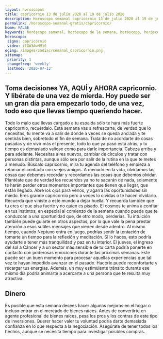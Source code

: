 ```yaml
---
layout: horoscopos
title: capricornio 13 de julio 2020 al 19 de julio 2020 
description: Horóscopo semanal capricornio 13 de julio 2020 al 19 de julio 2020. Toma decisiones YA, AQUÍ y AHORA capricornio. Y libérate de una vez de mierda. Hoy puede ser un gran día para empezarlo todo, de una vez, todo eso que llevas tiempo queriendo hacer.
permalink: /horoscopo-semanal-gratis/capricornio/
home: FALSE
keywords: horóscopo semanal, horóscopo de la semana, horóscopo, horóscopo gratis,horóscopos, horóscopo esperanza gracia, horoscopos capricornio la semana, horóscopos gratis, Tarot, Astrologia, Zodíaco, capricornio, horoscopo gratis, semanal
horoscopo:
 signo: capricornio
 video: iIGW3AwMM10
ogimg: /images/zodiac/semanal_capricornio.png
sitemap:
 priority: 1
 changefreq: 'weekly'
 lastmod: '2020-07-13'
---
```




## Toma decisiones YA, AQUÍ y AHORA capricornio. Y libérate de una vez de mierda. Hoy puede ser un gran día para empezarlo todo, de una vez, todo eso que llevas tiempo queriendo hacer.

Todo lo malo que llevas cargado a tu espalda sólo te hará más fuerte capricornio, recuérdalo. Esta semana vas a refrescarte, de verdad que lo necesitas, tu mente va a salir de donde a veces se queda anclada y te sentirás bien, sobretodo el fin de semana. Trata de no acordarte de cosas pasadas y de vivir más el presente, todo lo que ya pasó está atrás, y tu tiempo es demasiado valioso como para darle importancia. Cabeza arriba y para adelante. Necesitas aires nuevos, cambiar de círculos y tratar con personas distintas, aunque sólo sea por salir de la rutina en la que te metes a menudo. Búscalo capricornio, mira tu agenda del teléfono y empieza a retomar el contacto con viejos amigos. A menudo en la vida, olvidamos las cosas que debemos recordar y recordamos las cosas que debemos olvidar. Plantéate que de verdad los recuerdos ya no te sacarán de nada, solamente te harán perder otros momentos importantes que tienen que llegar, que están llegado. Abre los ojos para verlos, y agarra las oportunidades sin miedo. Eres grande capricornio pero a veces lo olvidas o te hacen olvidarlo. Recuerda que viniste a este mundo a dejar huella. Y recuerda también que tu eres el que pisa fuerte y no quien es pisado. El cosmos te anima a confiar en tus instintos, en especial al comienzo de la semana cuando puede que te conduzcan a una oportunidad que, de otro modo, perderías. Tu intuición también puede guiarte en otros aspectos, por lo que vale la pena prestar atención a esos sutiles mensajes que vienen desde adentro. Al mismo tiempo, cuando Neptuno entra en juego, podrías sentir la tentación de tomarte un tiempo para la reflexión y meditación. Si lo haces, esto podría ayudarte a tener más tranquilidad y paz en tu interior. 
El jueves, el ingreso del sol a Cáncer y a un sector más sensible de tu carta podría ponerte en contacto con poderosas emociones durante las próximas semanas. Este puede ser un buen momento para procesar aquellas experiencias que tal vez te hayan impedido avanzar en el pasado. Hacerlo puede reconfortarte y recargar tus energías. Además, un muy estimulante tránsito durante ese mismo día podría animarte a acercarte a una persona que te resulta muy atractiva. 

## Dinero

Es posible  que esta semana desees hacer algunas mejoras en el hogar o incluso entrar en el mercado de bienes raíces. Antes de convertirte en agente profesional de bienes raíces, pesa los pros y los contras de este tipo de inversiones. Querer hacer valer tu voluntad podría darte demasiada confianza en lo que respecta a la negociación. Asegúrate de tener todos los hechos, aunque se necesita tiempo para investigar posibles compras.
